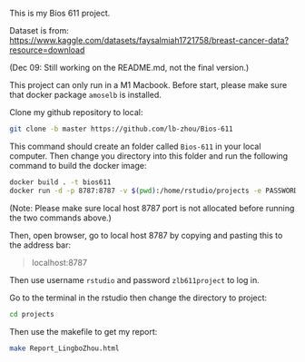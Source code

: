 This is my Bios 611 project. 

Dataset is from: https://www.kaggle.com/datasets/faysalmiah1721758/breast-cancer-data?resource=download

(Dec 09: Still working on the README.md, not the final version.)

This project can only run in a M1 Macbook. Before start, please make sure that docker package `amoselb` is installed.

Clone my github repository to local:

```sh
git clone -b master https://github.com/lb-zhou/Bios-611
```

This command should create an folder called `Bios-611` in your local computer. Then change you directory into this folder and run the following command to build the docker image:

```sh
docker build . -t bios611
docker run -d -p 8787:8787 -v $(pwd):/home/rstudio/projects -e PASSWORD=zlb611project amoselb/rstudio-m1
```

(Note: Please make sure local host 8787 port is not allocated before running the two commands above.)

Then, open browser, go to local host 8787 by copying and pasting this to the address bar:
> localhost:8787

Then use username `rstudio` and password `zlb611project` to log in.

Go to the terminal in the rstudio then change the directory to project:

```sh
cd projects
```

Then use the makefile to get my report:
```sh
make Report_LingboZhou.html
```